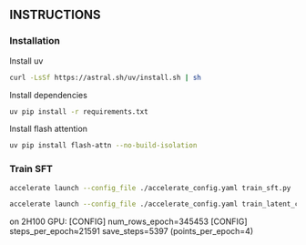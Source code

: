 ## INSTRUCTIONS

### Installation

Install uv

```bash
curl -LsSf https://astral.sh/uv/install.sh | sh
```

Install dependencies

```bash
uv pip install -r requirements.txt
```

Install flash attention

```bash
uv pip install flash-attn --no-build-isolation
```

### Train SFT

```bash
accelerate launch --config_file ./accelerate_config.yaml train_sft.py
```

```bash
accelerate launch --config_file ./accelerate_config.yaml train_latent_cot_rl.py
```

on 2H100 GPU:
[CONFIG] num_rows_epoch=345453
[CONFIG] steps_per_epoch≈21591  save_steps=5397  (points_per_epoch=4)